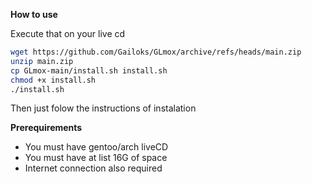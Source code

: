 **How to use**

Execute that on your live cd
```bash
wget https://github.com/Gailoks/GLmox/archive/refs/heads/main.zip
unzip main.zip
cp GLmox-main/install.sh install.sh
chmod +x install.sh
./install.sh 
```
Then just folow the instructions of instalation

**Prerequirements**
* You must have gentoo/arch liveCD 
* You must have at list 16G of space
* Internet connection also required
